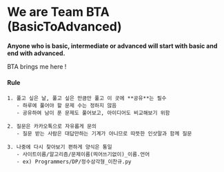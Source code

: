 # We are Team BTA (BasicToAdvanced)
**Anyone who is basic, intermediate or advanced will start with basic and end with advanced.**

BTA brings me here !
#### Rule

```
1. 풀고 싶은 날, 풀고 싶은 만큼만 풀고 이 곳에 **공유**는 필수
   - 하루에 풀어야 할 문제 수는 정하지 않음
   - 공유하여 남이 푼 문제도 풀어보고, 아이디어도 비교해보기 위함
   
2. 질문은 카카오톡으로 자유롭게 문의 
   - 질문 받는 사람은 대답만하는 기계가 아니므로 따뜻한 인삿말과 함께 질문
   
3. 나중에 다시 찾아보기 편하게 양식은 통일
   - 사이트이름/알고리즘/문제이름(띄어쓰기없이)_이름.언어
   - ex) Programmers/DP/정수삼각형_이찬규.py
```
